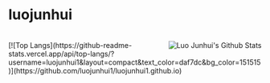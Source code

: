 # luojunhui
<br>
<img align="right" src="https://github-readme-stats.vercel.app/api?username=luojunhui1&include_all_commits=true&count_private=true&show_icons=true&line_height=20&title_color=7A7ADB&icon_color=2234AE&text_color=D3D3D3&bg_color=0,000000,130F40" alt="Luo Junhui's Github Stats">
[![Top Langs](https://github-readme-stats.vercel.app/api/top-langs/?username=luojunhui1&layout=compact&text_color=daf7dc&bg_color=151515)](https://github.com/luojunhui1/luojunhui1.github.io)
</br>
